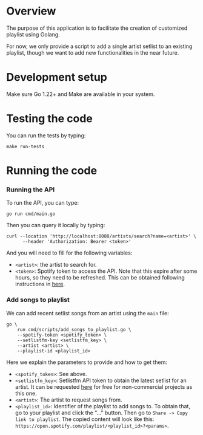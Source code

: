 # Overview

The purpose of this application is to facilitate the creation of customized playlist using Golang.

For now, we only provide a script to add a single artist setlist to an existing playlist, though we want to add new functionalities in the near future.

# Development setup

Make sure Go 1.22+ and Make are available in your system.

# Testing the code

You can run the tests by typing:

```shell
make run-tests
```

# Running the code

### Running the API

To run the API, you can type:

```shell
go run cmd/main.go
```

Then you can query it locally by typing:

```shell
curl --location 'http://localhost:8080/artists/search?name=<artist>' \
      --header 'Authorization: Bearer <token>'
```

And you will need to fill for the following variables:
- `<artist>`: the artist to search for.
- `<token>`: Spotify token to access the API. Note that this expire after some hours, so they need to be refreshed. This can be obtained following instructions in [here](../frontend/README.md).


### Add songs to playlist

We can add recent setlist songs from an artist using the `main` file:

```shell
go \
    run cmd/scripts/add_songs_to_playlist.go \
    --spotify-token <spotify_token> \
    --setlistfm-key <setlistfm_key> \
    --artist <artist> \
    --playlist-id <playlist_id>
```

Here we explain the parameters to provide and how to get them:
- `<spotify_token>`: See above.
- `<setlistfm_key>`: Setlistfm API token to obtain the latest setlist for an artist. It can be requested [here](https://api.setlist.fm/docs/1.0/index.html) for free for non-commercial projects as this one.
- `<artist>`: The artist to request songs from.
- `<playlist_id>`: Identifier of the playlist to add songs to. To obtain that, go to your playlist and click the "..." button. Then go to `Share -> Copy link to playlist`. The copied content will look like this: `https://open.spotify.com/playlist/<playlist_id>?<params>`.
